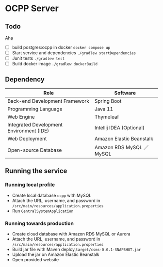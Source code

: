 # OCPP Server

## Todo

Aha

- [ ] build postgres:ocpp in docker `docker compose up`
- [ ] Start service and dependencies `./gradlew startDependencies`
- [ ] Junit tests  `./gradlew test`
- [ ] Build docker image `./gradlew dockerBuild`

## Dependency

| Role                                     | Software                  |
|------------------------------------------|---------------------------|
| Back-end Development Framework           | Spring Boot               |
| Programming Language                     | Java 11                   |
| Web Engine                               | Thymeleaf                 |
| Integrated Development Environment (IDE) | Intellij IDEA (Optional)  |
| Web Deployment                           | Amazon Elastic Beanstalk  |
| Open-source Database                     | Amazon RDS MySQL ／ MySQL |


## Running the service

### Running local profile

- Create local database `ocpp` with MySQL
- Attach the URL, username, and password in `/src/main/resources/application.properties`
- Run `CentralSystemApplication`

### Running towards production

- Create cloud database with Amazon RDS MySQL or Aurora
- Attach the URL, username, and password in `/src/main/resources/application.properties`
- Build jar file with Maven deploy,`target/csms-0.0.1-SNAPSHOT.jar`
- Upload the jar on Amazon Elastic Beanstalk
- Open provided website
